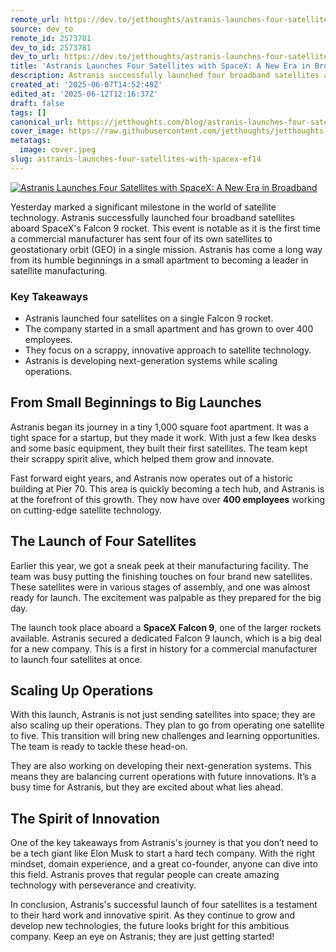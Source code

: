 ```yaml
---
remote_url: https://dev.to/jetthoughts/astranis-launches-four-satellites-with-spacex-a-new-era-in-broadband-3ekf
source: dev_to
remote_id: 2573781
dev_to_id: 2573781
dev_to_url: https://dev.to/jetthoughts/astranis-launches-four-satellites-with-spacex-a-new-era-in-broadband-3ekf
title: 'Astranis Launches Four Satellites with SpaceX: A New Era in Broadband'
description: Astranis successfully launched four broadband satellites aboard SpaceX's Falcon 9, marking a historic achievement for commercial satellite manufacturing. Discover how this startup evolved from a small apartment to a leader in the tech industry.
created_at: '2025-06-07T14:52:40Z'
edited_at: '2025-06-12T12:16:37Z'
draft: false
tags: []
canonical_url: https://jetthoughts.com/blog/astranis-launches-four-satellites-with-spacex-ef14/
cover_image: https://raw.githubusercontent.com/jetthoughts/jetthoughts.github.io/master/content/blog/astranis-launches-four-satellites-with-spacex-ef14/cover.jpeg
metatags:
  image: cover.jpeg
slug: astranis-launches-four-satellites-with-spacex-ef14
---
```

[![Astranis Launches Four Satellites with SpaceX: A New Era in Broadband](file_0.jpg)](https://www.youtube.com/watch?v=u4mdcp6wIYo)

Yesterday marked a significant milestone in the world of satellite technology. Astranis successfully launched four broadband satellites aboard SpaceX's Falcon 9 rocket. This event is notable as it is the first time a commercial manufacturer has sent four of its own satellites to geostationary orbit (GEO) in a single mission. Astranis has come a long way from its humble beginnings in a small apartment to becoming a leader in satellite manufacturing.

### Key Takeaways

*   Astranis launched four satellites on a single Falcon 9 rocket.
*   The company started in a small apartment and has grown to over 400 employees.
*   They focus on a scrappy, innovative approach to satellite technology.
*   Astranis is developing next-generation systems while scaling operations.

## From Small Beginnings to Big Launches

Astranis began its journey in a tiny 1,000 square foot apartment. It was a tight space for a startup, but they made it work. With just a few Ikea desks and some basic equipment, they built their first satellites. The team kept their scrappy spirit alive, which helped them grow and innovate.

Fast forward eight years, and Astranis now operates out of a historic building at Pier 70. This area is quickly becoming a tech hub, and Astranis is at the forefront of this growth. They now have over **400 employees** working on cutting-edge satellite technology.

## The Launch of Four Satellites

Earlier this year, we got a sneak peek at their manufacturing facility. The team was busy putting the finishing touches on four brand new satellites. These satellites were in various stages of assembly, and one was almost ready for launch. The excitement was palpable as they prepared for the big day.

The launch took place aboard a **SpaceX Falcon 9**, one of the larger rockets available. Astranis secured a dedicated Falcon 9 launch, which is a big deal for a new company. This is a first in history for a commercial manufacturer to launch four satellites at once.

## Scaling Up Operations

With this launch, Astranis is not just sending satellites into space; they are also scaling up their operations. They plan to go from operating one satellite to five. This transition will bring new challenges and learning opportunities. The team is ready to tackle these head-on.

They are also working on developing their next-generation systems. This means they are balancing current operations with future innovations. It’s a busy time for Astranis, but they are excited about what lies ahead.

## The Spirit of Innovation

One of the key takeaways from Astranis's journey is that you don’t need to be a tech giant like Elon Musk to start a hard tech company. With the right mindset, domain experience, and a great co-founder, anyone can dive into this field. Astranis proves that regular people can create amazing technology with perseverance and creativity.

In conclusion, Astranis's successful launch of four satellites is a testament to their hard work and innovative spirit. As they continue to grow and develop new technologies, the future looks bright for this ambitious company. Keep an eye on Astranis; they are just getting started!